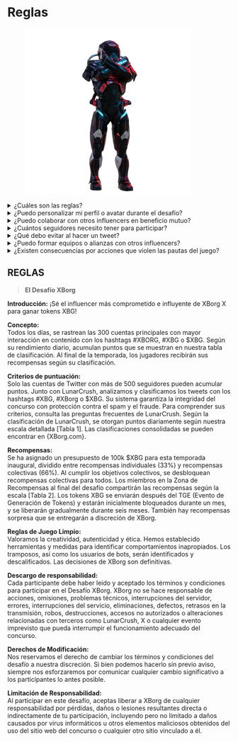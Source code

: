 # Reglas

<figure><img src="../../.gitbook/assets/Prometheus.png" alt="" width="375"><figcaption></figcaption></figure>

<details>

<summary>¿Cuáles son las reglas?</summary>

Por favor, [desplázate hacia abajo](rules-test.md#rules). Ten en cuenta que estas reglas se complementan con los Términos y Condiciones a los que todo participante acepta.

</details>

<details>

<summary>¿Puedo personalizar mi perfil o avatar durante el desafío?</summary>

Personalizar tu perfil o avatar en XBorg.gg o Twitter durante el juego no afecta los datos recopilados a través de LunarCrush. Los datos están vinculados a tu nombre de usuario de Twitter y no a tu imagen de perfil.

</details>

<details>

<summary>¿Puedo colaborar con otros influencers en beneficio mutuo?</summary>

Absolutamente, colaborar con otros influencers puede mejorar significativamente la interacción de tus tweets y amplificar la visibilidad de nuestro proyecto. Siempre y cuando estas colaboraciones cumplan con las pautas, se fomentan.

</details>

<details>

<summary>¿Cuántos seguidores necesito tener para participar?</summary>

El desafío está abierto para todos, pero tus puntos solo se contarán si tienes un mínimo de 500 seguidores en Twitter.

</details>

<details>

<summary>¿Qué debo evitar al hacer un tweet?</summary>

Se tienen en cuenta varios factores para identificar el spam: palabras repetidas, hashtags irrelevantes y términos prohibidos como "Giveaways", "Airdrops" y "Sweepstakes". Para obtener más información, visita: [https://lunarcrush.com/faq/how-does-lunarcrush-recognize-spam](https://lunarcrush.com/faq/how-does-lunarcrush-recognize-spam)

</details>

<details>

<summary>¿Puedo formar equipos o alianzas con otros influencers?</summary>

Por supuesto, colaborar con otros influencers puede mejorar significativamente la interacción de tus tweets y amplificar la visibilidad de nuestro proyecto. Siempre y cuando estas colaboraciones cumplan con las pautas, se fomentan.

</details>

<details>

<summary>¿Existen consecuencias por acciones que violen las pautas del juego?</summary>

LunarCrush cuenta con sistemas automatizados para detectar diferentes tipos de conductas indebidas. Al detectarlas, LunarCrush dejará de considerarte como un influencer, lo que resultará en la interrupción de la acumulación de puntos. Si es necesario, también podrías ser descalificado del concurso, perdiendo así la elegibilidad para reclamar recompensas.

</details>



## **REGLAS**

> **El Desafío XBorg**

**Introducción:** ¡Sé el influencer más comprometido e influyente de XBorg X para ganar tokens XBG!&#x20;

**Concepto:** \
Todos los días, se rastrean las 300 cuentas principales con mayor interacción en contenido con los hashtags #XBORG, #XBG o $XBG. Según su rendimiento diario, acumulan puntos que se muestran en nuestra tabla de clasificación. Al final de la temporada, los jugadores recibirán sus recompensas según su clasificación.&#x20;

**Criterios de puntuación:** \
Solo las cuentas de Twitter con más de 500 seguidores pueden acumular puntos. Junto con LunarCrush, analizamos y clasificamos los tweets con los hashtags #XBG, #XBorg o $XBG. Su sistema garantiza la integridad del concurso con protección contra el spam y el fraude. Para comprender sus criterios, consulta las preguntas frecuentes de LunarCrush. Según la clasificación de LunarCrush, se otorgan puntos diariamente según nuestra escala detallada \[Tabla 1]. Las clasificaciones consolidadas se pueden encontrar en {XBorg.com}.&#x20;

**Recompensas:** \
Se ha asignado un presupuesto de 100k $XBG para esta temporada inaugural, dividido entre recompensas individuales (33%) y recompensas colectivas (66%). Al cumplir los objetivos colectivos, se desbloquean recompensas colectivas para todos. Los miembros en la Zona de Recompensas al final del desafío compartirán las recompensas según la escala \[Tabla 2]. Los tokens XBG se enviarán después del TGE (Evento de Generación de Tokens) y estarán inicialmente bloqueados durante un mes, y se liberarán gradualmente durante seis meses. También hay recompensas sorpresa que se entregarán a discreción de XBorg.&#x20;

**Reglas de Juego Limpio:** \
Valoramos la creatividad, autenticidad y ética. Hemos establecido herramientas y medidas para identificar comportamientos inapropiados. Los tramposos, así como los usuarios de bots, serán identificados y descalificados. Las decisiones de XBorg son definitivas.&#x20;

**Descargo de responsabilidad:** \
Cada participante debe haber leído y aceptado los términos y condiciones para participar en el Desafío XBorg. XBorg no se hace responsable de acciones, omisiones, problemas técnicos, interrupciones del servidor, errores, interrupciones del servicio, eliminaciones, defectos, retrasos en la transmisión, robos, destrucciones, accesos no autorizados o alteraciones relacionadas con terceros como LunarCrush, X o cualquier evento imprevisto que pueda interrumpir el funcionamiento adecuado del concurso.&#x20;

**Derechos de Modificación:** \
Nos reservamos el derecho de cambiar los términos y condiciones del desafío a nuestra discreción. Si bien podemos hacerlo sin previo aviso, siempre nos esforzaremos por comunicar cualquier cambio significativo a los participantes lo antes posible.&#x20;

**Limitación de Responsabilidad:** \
Al participar en este desafío, aceptas liberar a XBorg de cualquier responsabilidad por pérdidas, daños o lesiones resultantes directa o indirectamente de tu participación, incluyendo pero no limitado a daños causados por virus informáticos u otros elementos maliciosos obtenidos del uso del sitio web del concurso o cualquier otro sitio vinculado a él.